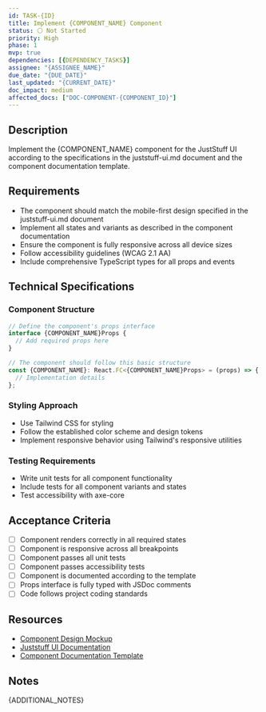 ```yaml
---
id: TASK-{ID}
title: Implement {COMPONENT_NAME} Component
status: ⚪ Not Started
priority: High
phase: 1
mvp: true
dependencies: [{DEPENDENCY_TASKS}]
assignee: "{ASSIGNEE_NAME}"
due_date: "{DUE_DATE}"
last_updated: "{CURRENT_DATE}"
doc_impact: medium
affected_docs: ["DOC-COMPONENT-{COMPONENT_ID}"]
---
```


## Description

Implement the {COMPONENT_NAME} component for the JustStuff UI according to the specifications in the juststuff-ui.md document and the component documentation template.

## Requirements

- The component should match the mobile-first design specified in the juststuff-ui.md document
- Implement all states and variants as described in the component documentation
- Ensure the component is fully responsive across all device sizes
- Follow accessibility guidelines (WCAG 2.1 AA)
- Include comprehensive TypeScript types for all props and events

## Technical Specifications

### Component Structure

```typescript
// Define the component's props interface
interface {COMPONENT_NAME}Props {
  // Add required props here
}

// The component should follow this basic structure
const {COMPONENT_NAME}: React.FC<{COMPONENT_NAME}Props> = (props) => {
  // Implementation details
};
```

### Styling Approach

- Use Tailwind CSS for styling
- Follow the established color scheme and design tokens
- Implement responsive behavior using Tailwind's responsive utilities

### Testing Requirements

- Write unit tests for all component functionality
- Include tests for all component variants and states
- Test accessibility with axe-core

## Acceptance Criteria

- [ ] Component renders correctly in all required states
- [ ] Component is responsive across all breakpoints
- [ ] Component passes all unit tests
- [ ] Component passes accessibility tests
- [ ] Component is documented according to the template
- [ ] Props interface is fully typed with JSDoc comments
- [ ] Code follows project coding standards

## Resources

- [Component Design Mockup]({MOCKUP_LINK})
- [Juststuff UI Documentation](../docs/juststuff-ui.md)
- [Component Documentation Template](../.docs/templates/COMPONENT.md)

## Notes

{ADDITIONAL_NOTES} 